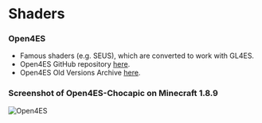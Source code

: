 # Shaders
### Open4ES
- Famous shaders (e.g. SEUS), which are converted to work with GL4ES. 
- Open4ES GitHub repository [here](https://github.com/Open4Es/Open4Es-Shader-Android).
- Open4ES Old Versions Archive [here](https://www.mediafire.com/folder/cp87zpb3ichj7/Open4ES).
### Screenshot of Open4ES-Chocapic on Minecraft 1.8.9
![Open4ES](https://cdn.discordapp.com/attachments/967462820012773466/1094273064096764024/Screenshot_2023-04-08-16-49-38-257_net.kdt.pojavlaunch.debug.jpg)
